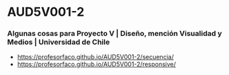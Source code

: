 # AUD5V001-2

### Algunas cosas para Proyecto V | Diseño, mención Visualidad y Medios | Universidad de Chile

- https://profesorfaco.github.io/AUD5V001-2/secuencia/
- https://profesorfaco.github.io/AUD5V001-2/responsive/
